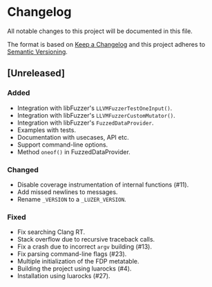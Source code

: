 # Changelog

All notable changes to this project will be documented in this file.

The format is based on [Keep a Changelog](https://keepachangelog.com/en/1.0.0/)
and this project adheres to [Semantic Versioning](https://semver.org/spec/v2.0.0.html).

## [Unreleased]

### Added

- Integration with libFuzzer's `LLVMFuzzerTestOneInput()`.
- Integration with libFuzzer's `LLVMFuzzerCustomMutator()`.
- Integration with libFuzzer's `FuzzedDataProvider`.
- Examples with tests.
- Documentation with usecases, API etc.
- Support command-line options.
- Method `oneof()` in FuzzedDataProvider.

### Changed

- Disable coverage instrumentation of internal functions (#11).
- Add missed newlines to messages.
- Rename `_VERSION` to a `_LUZER_VERSION`.

### Fixed

- Fix searching Clang RT.
- Stack overflow due to recursive traceback calls.
- Fix a crash due to incorrect `argv` building (#13).
- Fix parsing command-line flags (#23).
- Multiple initialization of the FDP metatable.
- Building the project using luarocks (#4).
- Installation using luarocks (#27).
